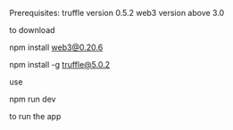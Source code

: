 Prerequisites:
truffle version 0.5.2
web3 version above 3.0

to download

npm install web3@0.20.6 

npm install -g truffle@5.0.2                        




use 

npm run dev 

to run the app
